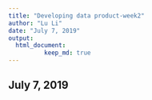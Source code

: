 ```yaml
---
title: "Developing data product-week2"
author: "Lu Li"
date: "July 7, 2019"
output: 
  html_document:
          keep_md: true
---
```




## July  7, 2019

<!--html_preserve--><div id="htmlwidget-3e7c10c70458ed2aaed7" style="width:672px;height:480px;" class="leaflet html-widget"></div>
<script type="application/json" data-for="htmlwidget-3e7c10c70458ed2aaed7">{"x":{"options":{"crs":{"crsClass":"L.CRS.EPSG3857","code":null,"proj4def":null,"projectedBounds":null,"options":{}}},"calls":[{"method":"addTiles","args":["//{s}.tile.openstreetmap.org/{z}/{x}/{y}.png",null,null,{"minZoom":0,"maxZoom":18,"tileSize":256,"subdomains":"abc","errorTileUrl":"","tms":false,"noWrap":false,"zoomOffset":0,"zoomReverse":false,"opacity":1,"zIndex":1,"detectRetina":false,"attribution":"&copy; <a href=\"http://openstreetmap.org\">OpenStreetMap<\/a> contributors, <a href=\"http://creativecommons.org/licenses/by-sa/2.0/\">CC-BY-SA<\/a>"}]},{"method":"addMarkers","args":[[43.6532,43.4643,43.4516,45.4215,42.9849,42.3149,44.2312,43.5448],[-79.3832,-80.5204,-80.4925,-75.6972,-81.2453,-83.0364,-76.486,-80.2482],null,null,null,{"interactive":true,"draggable":false,"keyboard":true,"title":"","alt":"","zIndexOffset":0,"opacity":1,"riseOnHover":false,"riseOffset":250},null,null,null,null,null,{"interactive":false,"permanent":false,"direction":"auto","opacity":1,"offset":[0,0],"textsize":"10px","textOnly":false,"className":"","sticky":true},null]},{"method":"addCircles","args":[[43.6532,43.4643,43.4516,45.4215,42.9849,42.3149,44.2312,43.5448],[-79.3832,-80.5204,-80.4925,-75.6972,-81.2453,-83.0364,-76.486,-80.2482],[49582.3950611505,10107.8187557949,14769.2653845748,29922.4547789783,19084.7871353075,14504.7130271509,11091.2803589126,11042.0378553961],null,null,{"interactive":true,"className":"","stroke":true,"color":"#03F","weight":1,"opacity":0.5,"fill":true,"fillColor":"#03F","fillOpacity":0.2},null,null,null,{"interactive":false,"permanent":false,"direction":"auto","opacity":1,"offset":[0,0],"textsize":"10px","textOnly":false,"className":"","sticky":true},null,null]}],"limits":{"lat":[42.3149,45.4215],"lng":[-83.0364,-75.6972]}},"evals":[],"jsHooks":[]}</script><!--/html_preserve-->


